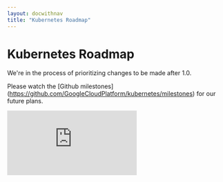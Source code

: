 ```yaml
---
layout: docwithnav
title: "Kubernetes Roadmap"
---
```

<!-- BEGIN MUNGE: UNVERSIONED_WARNING -->


<!-- END MUNGE: UNVERSIONED_WARNING -->

# Kubernetes Roadmap

We're in the process of prioritizing changes to be made after 1.0.

Please watch the [Github milestones] (https://github.com/GoogleCloudPlatform/kubernetes/milestones) for our future plans.


<!-- BEGIN MUNGE: IS_VERSIONED -->
<!-- TAG IS_VERSIONED -->
<!-- END MUNGE: IS_VERSIONED -->


<!-- BEGIN MUNGE: GENERATED_ANALYTICS -->
[![Analytics](https://kubernetes-site.appspot.com/UA-36037335-10/GitHub/docs/roadmap.md?pixel)]()
<!-- END MUNGE: GENERATED_ANALYTICS -->

